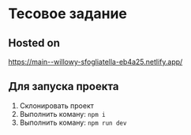 # Тесовое задание

## Hosted on 
https://main--willowy-sfogliatella-eb4a25.netlify.app/

## Для запуска проекта

1. Склонировать проект
2. Выполнить коману: `npm i`
3. Выполнить коману: `npm run dev`
